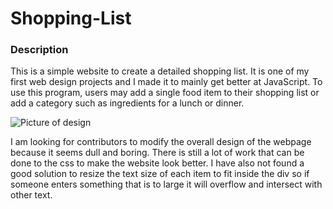 # Shopping-List
### Description
This is a simple website to create a detailed shopping list. It is one of my first web design projects and I made it to mainly get better at JavaScript. To use this program, users may add a single food item to their shopping list or add a category such as ingredients for a lunch or dinner.

![Picture of design](https://user-images.githubusercontent.com/71854770/225204425-12ef8771-dbb8-48b3-b31a-fe7a407ce14a.png)

I am looking for contributors to modify the overall design of the webpage because it seems dull and boring. There is still a lot of work that can be done to the css to make the website look better. I have also not found a good solution to resize the text size of each item to fit inside the div so if someone enters something that is to large it will overflow and intersect with other text.
